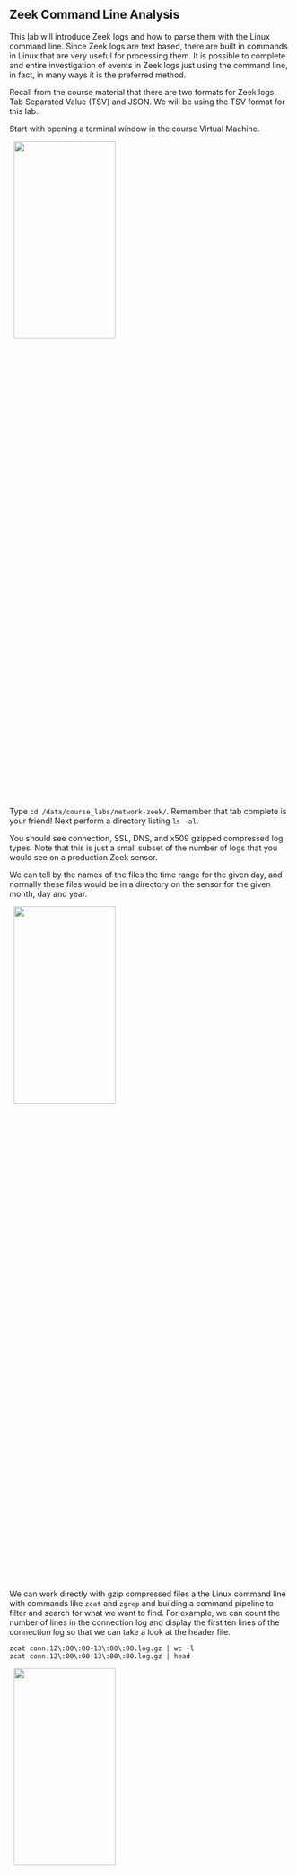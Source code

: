 ## Zeek Command Line Analysis

This lab will introduce Zeek logs and how to parse them with the Linux command line.  Since Zeek logs are text based, there are built in commands in Linux that are very useful for processing them.  It is possible to complete and entire investigation of events in Zeek logs just using the command line, in fact, in many ways it is the preferred method.

Recall from the course material that there are two formats for Zeek logs, Tab Separated Value (TSV) and JSON.  We will be using the TSV format for this lab.

Start with opening a terminal window in the course Virtual Machine.

&nbsp;
<img src="images/zeek_lab_terminal_emulator.png"  width="60%" height="30%">
&nbsp;


Type `cd /data/course_labs/network-zeek/`. Remember that tab complete is your friend!  Next perform a directory listing `ls -al`.   

You should see connection, SSL, DNS, and x509 gzipped compressed log types. Note that this is just a small subset of the number of logs that you would see on a production Zeek sensor.

We can tell by the names of the files the time range for the given day, and normally these files would be in a directory on the sensor for the given month, day and year.

&nbsp;
<img src="images/zeek_command_line_0.png"  width="60%" height="30%">

&nbsp;

We can work directly with gzip compressed files a the Linux command line with commands like `zcat` and `zgrep` and building a command pipeline to filter and search for what we want to find.  For example, we can count the number of lines in the connection log and display the first ten lines of the connection log so that we can take a look at the header file.

```
zcat conn.12\:00\:00-13\:00\:00.log.gz | wc -l
zcat conn.12\:00\:00-13\:00\:00.log.gz | head

```

&nbsp;
<img src="images/zeek_command_line_1.png"  width="60%" height="30%">

&nbsp;


One of the advantages of the TSV format is the ability to easily filter out a column of data.  The `zeek-cut` command facilitates this.  Run the following command to extract the value for each row in the 'service' column.  

```
zcat conn.12\:00\:00-13\:00\:00.log.gz | zeek-cut service

```

While there may be times you want this output for every line, most of the time we probably want to do some further filtering.  Let's add some commands to the pipeline to find all the unique service values, or in other words, the services that Zeek recognized for that hour of traffic in the log files.  We will do that with the `sort` and `uniq` commands.

```
zcat conn.12\:00\:00-13\:00\:00.log.gz | zeek-cut service | sort | uniq

```

&nbsp;
<img src="images/zeek_command_line_2.png"  width="60%" height="30%">

&nbsp;


That output is more useful than the individual values for each row.  We can add some command line flags and an additional `sort` command to get the count of each service value and arrange them from most to least frequent.  The `-c` flag for `uniq` provides a count for each unique value and the `-n` and `-r` flags for `sort` sort the values in the output numerically, then reverse that to make the data appear highest to lowest value.

```
zcat conn.12\:00\:00-13\:00\:00.log.gz | zeek-cut service | sort | uniq -c | sort -nr
```

&nbsp;
<img src="images/zeek_command_line_3.png"  width="60%" height="30%">

&nbsp;

This technique is known by a few names.  In a generic sense, we are 'data stacking', which means just what it sounds like, where we are stacking data on top of each other and counting it.  Often as an analyst looking at data different ways help to figure out elements of an investigation.  With data stacking, it's often possible to spot anomalous and interesting activity.  

Sorting the data from highest values to the lowest value is called 'short tail analysis' or 'most frequent occurrence'.  The opposite, sorting from lowest to highest value, is called 'long tail analysis' or 'least frequent occurrence'.  

The least frequent occurrence on this data can be accomplished with removing the `-r` from the last sort command.


```
zcat conn.12\:00\:00-13\:00\:00.log.gz | zeek-cut service | sort | uniq -c | sort -n
```
&nbsp;
<img src="images/zeek_command_line_4.png"  width="60%" height="30%">

&nbsp;

Now let's use the same data stacking technique to take a look at most frequent occurrence of the 'server_name' field in the SSL log.  The domains in the number three and four spot for most frequent occurrence may look familiar from the previous host based lab, as they were the DNS lookups for a potentially malicious executable.


```
zcat ssl.12\:00\:00-13\:00\:00.log.gz | zeek-cut server_name | sort | uniq -c | sort -nr
```


&nbsp;
<img src="images/zeek_command_line_5.png"  width="60%" height="30%">

&nbsp;

Next lets add the `-d` flag to the zeek cut command to convert the timestamps to human readable format and add the `ts` (timestamp) field so that we get the time of each new SSL request.  We then will grep for both domains using the `-E` flag which uses 'extended regular expressions'.

```
zcat ssl.12\:00\:00-13\:00\:00.log.gz | zeek-cut -d ts server_name | grep -E "d3vd0xee57b8hr.cloudfront.net|dwgbg8vy0czhx.cloudfront.net"

```

&nbsp;
<img src="images/zeek_command_line_6.png"  width="60%" height="30%">

&nbsp;

It appears that there were 124 requests that spanned approximately 17 minutes of time.  That doesn't sound like a lot of time, but lets see if we can determine the IP addresses of the two cloudfront addresses so that we can then determine if data was exfiltrated.

We can use zeek-cut to get the queries and associated answers, but the output isn't ideal since we really want just the unique IP addresses in the answers field to then search through the conn.log.  

```
zcat dns.12\:00\:00-13\:00\:00.log.gz | zeek-cut query answers | grep -E "d3vd0xee57b8hr.cloudfront.net|dwgbg8vy0czhx.cloudfront.net"
```
&nbsp;
<img src="images/zeek_command_line_7.png"  width="60%" height="30%">

&nbsp;

You have a few choices to get the unique IP addresses from the output.  Since its not a lot of data, one way is to copy and paste the output into a text editor and manually filter the data.  There is nothing wrong with that, I have done it many times.  However what it were thousands of lines?  Doing the filtering at the command line would scale to that, where manual techniques may not.

The command below looks gnarly, but its not too bad once you know whats happening.  The first part up to the first cut command is the the search from above, we are now using cut with the `-f` field to get the second column of data that contains our answers.  

Next we are using the `tr` command to transform the data and removing the dash character.  Then we transform the data again to remove the comma and replacing it with a newline character so that the IP addresses appear on one line.  The last transform remove lines that start with a newline character.  Finally we `sort` and `uniq` the data.  This gives us a nice list of IP addresses we can copy and paste into our report.

```
zcat dns.12\:00\:00-13\:00\:00.log.gz | zeek-cut query answers | grep -E "d3vd0xee57b8hr.cloudfront.net|dwgbg8vy0czhx.cloudfront.net" | cut -f 2 | tr -d '-' | tr ',' '\n' | tr -s '\n' | sort | uniq
```

&nbsp;
<img src="images/zeek_command_line_8.png"  width="60%" height="30%">

&nbsp;

We add one more transform to get the grep format we need to use to search the conn.log.  This will replace the newline character with a pipe. 

```
zcat dns.12\:00\:00-13\:00\:00.log.gz | zeek-cut query answers | grep -E "d3vd0xee57b8hr.cloudfront.net|dwgbg8vy0czhx.cloudfront.net" | cut -f 2 | tr -d '-' | tr ',' '\n' | tr -s '\n' | sort | uniq | tr '\n' '|'

```
&nbsp;
<img src="images/zeek_command_line_9.png"  width="60%" height="30%">

&nbsp;


Now we can search the conn log for the IP addresses related to our queries.  

Note that we are investigating cloudfront.com domains which is Amazon's Content Delivery Network and it is possible that there would be overlap with IP addresses in the data with non-malicious cloudfront.com domains in a larger and real world Zeek data and the UID field may be a better choice to pivot between log files.  For this lab, the IP addresses are easier to read and work with than the UID fields.

The following command will display each row that contains one of the IP addresses in our list.
```
zcat conn.12\:00\:00-13\:00\:00.log.gz | grep -E "54.239.153.121|54.239.153.178|54.239.153.192|54.239.153.198|99.84.109.115|99.84.109.167|99.84.109.193|99.84.109.97"

```
&nbsp;
<img src="images/zeek_command_line_10.png"  width="60%" height="30%">

&nbsp;

To find whether or not we think that data was exfiltrated we will need four fields in the conn.log, the source and destination IP address and the bytes sent and received.  In the conn.log these fields are id.orig_h, id.resp_h, orig_bytes, and resp_bytes.

```
zcat conn.12\:00\:00-13\:00\:00.log.gz | zeek-cut id.orig_h id.resp_h orig_bytes resp_bytes | grep -E "54.239.153.121|54.239.153.178|54.239.153.192|54.239.153.198|99.84.109.115|99.84.109.167|99.84.109.193|99.84.109.97"
```

&nbsp;
<img src="images/zeek_command_line_11.png"  width="60%" height="30%">

&nbsp;

We can see that the majority of the requests and response are 865 bytes and 6 KB in size with two that have around a 270 KB response.  This doesn't seem like a lot of data sent, so I think the answer would be no, data was not exfiltrated.

However it does seem like there was an active command and control channel for 17 minutes, so Defender may not have been able to completely prevent the malware from running.